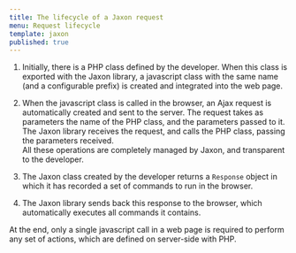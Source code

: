 ```yaml
---
title: The lifecycle of a Jaxon request
menu: Request lifecycle
template: jaxon
published: true
---
```


1. Initially, there is a PHP class defined by the developer. When this class is exported with the Jaxon library, a javascript class with the same name (and a configurable prefix) is created and integrated into the web page.

2. When the javascript class is called in the browser, an Ajax request is automatically created and sent to the server. The request takes as parameters the name of the PHP class, and the parameters passed to it. The Jaxon library receives the request, and calls the PHP class, passing the parameters received.<br/>
All these operations are completely managed by Jaxon, and transparent to the developer.

3. The Jaxon class created by the developer returns a `Response` object in which it has recorded a set of commands to run in the browser.

4. The Jaxon library sends back this response to the browser, which automatically executes all commands it contains.

At the end, only a single javascript call in a web page is required to perform any set of actions, which are defined on server-side with PHP.

